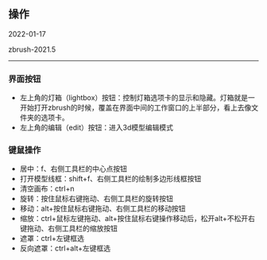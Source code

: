 ## 操作

2022-01-17

zbrush-2021.5

---

### 界面按钮

- 左上角的灯箱（lightbox）按钮：控制灯箱选项卡的显示和隐藏。灯箱就是一开始打开zbrush的时候，覆盖在界面中间的工作窗口的上半部分，看上去像文件夹的选项卡。
- 左上角的编辑（edit）按钮：进入3d模型编辑模式

### 键鼠操作

- 居中：f、右侧工具栏的中心点按钮
- 打开模型线框：shift+f、右侧工具栏的绘制多边形线框按钮
- 清空画布：ctrl+n
- 旋转：按住鼠标右键拖动、右侧工具栏的旋转按钮
- 移动：alt+按住鼠标右键拖动、右侧工具栏的移动按钮
- 缩放：ctrl+鼠标左键拖动、alt+按住鼠标右键操作移动后，松开alt+不松开右键拖动、右侧工具栏的缩放按钮
- 遮罩：ctrl+左键框选
- 反向遮罩：ctrl+alt+左键框选